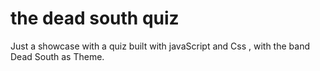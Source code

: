# the dead south quiz

Just a showcase  with a quiz  built with javaScript and Css , with the band Dead South as  Theme.
